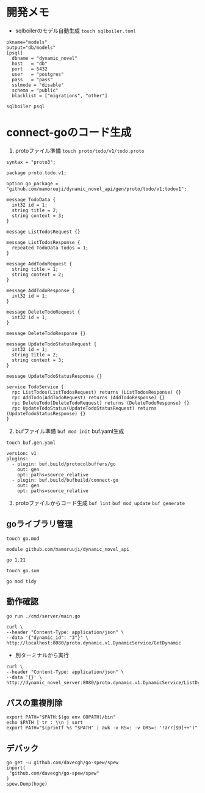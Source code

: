 # 開発メモ
- sqlboilerのモデル自動生成
`touch sqlboiler.toml`
```
pkname="models"
output="db/models"
[psql]
  dbname = "dynamic_novel"
  host   = "db"
  port   = 5432
  user   = "postgres"
  pass   = "pass"
  sslmode = "disable"
  schema = "public"
  blacklist = ["migrations", "other"]
```
`sqlboiler psql`

# connect-goのコード生成
1. protoファイル準備
`touch proto/todo/v1/todo.proto`
```
syntax = "proto3";

package proto.todo.v1;

option go_package = "github.com/mamoruuji/dynamic_novel_api/gen/proto/todo/v1;todov1";

message TodoData {
  int32 id = 1;
  string title = 2;
  string context = 3;
}

message ListTodosRequest {}

message ListTodosResponse {
  repeated TodoData todos = 1;
}

message AddTodoRequest {
  string title = 1;
  string context = 2;
}

message AddTodoResponse {
  int32 id = 1;
}

message DeleteTodoRequest {
  int32 id = 1;
}

message DeleteTodoResponse {}

message UpdateTodoStatusRequest {
  int32 id = 1;
  string title = 2;
  string context = 3;
}

message UpdateTodoStatusResponse {}

service TodoService {
  rpc ListTodos(ListTodosRequest) returns (ListTodosResponse) {}
  rpc AddTodo(AddTodoRequest) returns (AddTodoResponse) {}
  rpc DeleteTodo(DeleteTodoRequest) returns (DeleteTodoResponse) {}
  rpc UpdateTodoStatus(UpdateTodoStatusRequest) returns (UpdateTodoStatusResponse) {}
}
```

2. bufファイル準備
`buf mod init`
buf.yaml生成

`touch buf.gen.yaml`
```
version: v1
plugins:
  - plugin: buf.build/protocolbuffers/go
    out: gen
    opt: paths=source_relative
  - plugin: buf.build/bufbuild/connect-go
    out: gen
    opt: paths=source_relative
```
3. protoファイルからコード生成
`buf lint`
`buf mod update`
`buf generate`
## goライブラリ管理
`touch go.mod`
```
module github.com/mamoruuji/dynamic_novel_api

go 1.21
```
`touch go.sum`

`go mod tidy`
## 動作確認
`go run ./cmd/server/main.go`

```
curl \
--header "Content-Type: application/json" \
--data '{"dynamic_id": "3"}' \
http://localhost:8080/proto.dynamic.v1.DynamicService/GetDynamic
```

- 別ターミナルから実行
```
curl \
--header "Content-Type: application/json" \
--data '{}' \
http://dynamic_novel_server:8080/proto.dynamic.v1.DynamicService/ListDynamics
```

## パスの重複削除
```
export PATH="$PATH:$(go env GOPATH)/bin"
echo $PATH | tr : \\n | sort
export PATH="$(printf %s "$PATH" | awk -v RS=: -v ORS=: '!arr[$0]++')"
```

## デバック
```
go get -u github.com/davecgh/go-spew/spew
inport(
 "github.com/davecgh/go-spew/spew"
)
spew.Dump(hoge)
```
